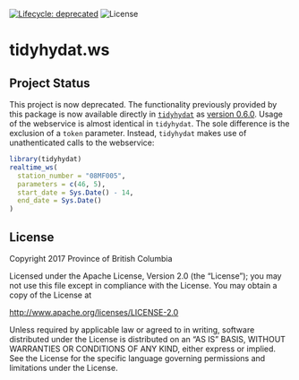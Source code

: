 [![Lifecycle: deprecated](https://img.shields.io/badge/lifecycle-deprecated-orange.svg)](https://lifecycle.r-lib.org/articles/stages.html#deprecated)
![License](https://img.shields.io/badge/License-Apache%202.0-blue.svg)

# tidyhydat.ws

## Project Status

This project is now deprecated. The functionality previously provided by this package is now available directly in [`tidyhydat`](https://docs.ropensci.org/tidyhydat/) as [version 0.6.0](https://docs.ropensci.org/tidyhydat/news/index.html#tidyhydat-060). Usage of the webservice is almost identical in `tidyhydat`. The sole difference is the exclusion of a `token` parameter. Instead, `tidyhydat` makes use of unathenticated calls to the webservice: 

```r
library(tidyhydat)
realtime_ws(
  station_number = "08MF005",
  parameters = c(46, 5), 
  start_date = Sys.Date() - 14,
  end_date = Sys.Date()
)
```


## License
 
 Copyright 2017 Province of British Columbia
 
 Licensed under the Apache License, Version 2.0 (the “License”); you may
 not use this file except in compliance with the License. You may obtain
 a copy of the License at
 
 <http://www.apache.org/licenses/LICENSE-2.0>
 
 Unless required by applicable law or agreed to in writing, software
 distributed under the License is distributed on an “AS IS” BASIS,
 WITHOUT WARRANTIES OR CONDITIONS OF ANY KIND, either express or implied.
 See the License for the specific language governing permissions and
 limitations under the License.
